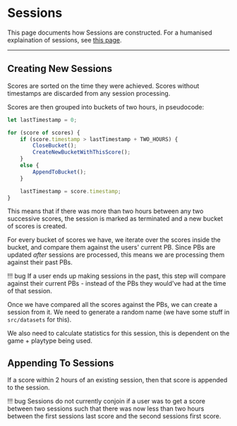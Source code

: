 # Sessions

This page documents how Sessions are constructed.
For a humanised explaination of sessions, see
[this page](../../user/features.md#sessions).

*****

## Creating New Sessions

Scores are sorted on the time they were achieved. Scores
without timestamps are discarded from any session processing.

Scores are then grouped into buckets of two hours, in pseudocode:

```ts
let lastTimestamp = 0;

for (score of scores) {
	if (score.timestamp > lastTimestamp + TWO_HOURS) {
		CloseBucket();
		CreateNewBucketWithThisScore();
	}
	else {
		AppendToBucket();
	}

	lastTimestamp = score.timestamp;
}
```

This means that if there was more than two hours between
any two successive scores, the session is marked as terminated
and a new bucket of scores is created.

For every bucket of scores we have, we iterate over the
scores inside the bucket, and compare them against the
users' current PB. Since PBs are updated *after* sessions
are processed, this means we are processing them against
their past PBs.

!!! bug
	If a user ends up making sessions in the past,
	this step will compare against their current PBs -
	instead of the PBs they would've had at the time
	of that session.

Once we have compared all the scores against the PBs, we
can create a session from it. We need to generate a random
name (we have some stuff in `src/datasets` for this).

We also need to calculate statistics for this session,
this is dependent on the game + playtype being used.

## Appending To Sessions

If a score within 2 hours of an existing session,
then that score is appended to the session.

!!! bug
	Sessions do not currently conjoin if a user was to
	get a score between two sessions such that
	there was now less than two hours between the first
	sessions last score and the second sessions first score.
